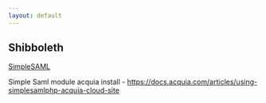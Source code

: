 ```yaml
---
layout: default
---
```


## Shibboleth

[SimpleSAML](http://its.virginia.edu/netbadge/unixdevelopers.html)

Simple Saml module acquia install - https://docs.acquia.com/articles/using-simplesamlphp-acquia-cloud-site
